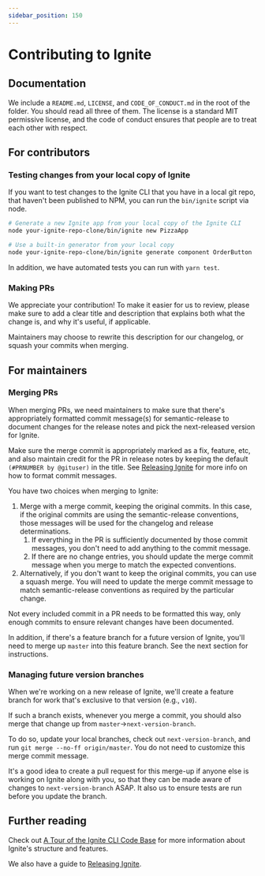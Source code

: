 ```yaml
---
sidebar_position: 150
---
```


# Contributing to Ignite

## Documentation

We include a `README.md`, `LICENSE`, and `CODE_OF_CONDUCT.md` in the root of the folder. You should read all three of them. The license is a standard MIT permissive license, and the code of conduct ensures that people are to treat each other with respect.

## For contributors

### Testing changes from your local copy of Ignite

If you want to test changes to the Ignite CLI that you have in a local git repo, that haven't been published to NPM, you can run the `bin/ignite` script via node.

```sh
# Generate a new Ignite app from your local copy of the Ignite CLI
node your-ignite-repo-clone/bin/ignite new PizzaApp

# Use a built-in generator from your local copy
node your-ignite-repo-clone/bin/ignite generate component OrderButton
```

In addition, we have automated tests you can run with `yarn test`.

### Making PRs

We appreciate your contribution! To make it easier for us to review, please make sure to add a clear title and description that explains both what the change is, and why it's useful, if applicable.

Maintainers may choose to rewrite this description for our changelog, or squash your commits when merging.

## For maintainers

### Merging PRs

When merging PRs, we need maintainers to make sure that there's appropriately formatted commit message(s) for semantic-release to document changes for the release notes and pick the next-released version for Ignite.

Make sure the merge commit is appropriately marked as a fix, feature, etc, and also maintain credit for the PR in release notes by keeping the default `(#PRNUMBER by @gituser)` in the title. See [Releasing Ignite](./Releasing-Ignite.md) for more info on how to format commit messages.

You have two choices when merging to Ignite:

1. Merge with a merge commit, keeping the original commits. In this case, if the original commits are using the semantic-release conventions, those messages will be used for the changelog and release determinations.
   1. If everything in the PR is sufficiently documented by those commit messages, you don't need to add anything to the commit message.
   1. If there are no change entries, you should update the merge commit message when you merge to match the expected conventions.
1. Alternatively, if you don't want to keep the original commits, you can use a squash merge. You will need to update the merge commit message to match semantic-release conventions as required by the particular change.

Not every included commit in a PR needs to be formatted this way, only enough commits to ensure relevant changes have been documented.

In addition, if there's a feature branch for a future version of Ignite, you'll need to merge up `master` into this feature branch. See the next section for instructions.

### Managing future version branches

When we're working on a new release of Ignite, we'll create a feature branch for work that's exclusive to that version (e.g., `v10`).

If such a branch exists, whenever you merge a commit, you should also merge that change up from `master`->`next-version-branch`.

To do so, update your local branches, check out `next-version-branch`, and run `git merge --no-ff origin/master`. You do not need to customize this merge commit message.

It's a good idea to create a pull request for this merge-up if anyone else is working on Ignite along with you, so that they can be made aware of changes to `next-version-branch` ASAP. It also us to ensure tests are run before you update the branch.

## Further reading

Check out [A Tour of the Ignite CLI Code Base](./Tour-of-Ignite.md) for more information about Ignite's structure and features.

We also have a guide to [Releasing Ignite](./Releasing-Ignite.md).
